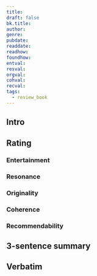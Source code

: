 ```yaml
---
title: 
draft: false
bk.title: 
author: 
genre:
pubdate:
readdate: 
readhow: 
foundhow: 
entval:
resval:
orgval:
cohval:
recval:
tags:
  - review_book
---
```

 

## Intro

## Rating

### Entertainment
### Resonance
### Originality
### Coherence
### Recommendability


## 3-sentence summary

## Verbatim
